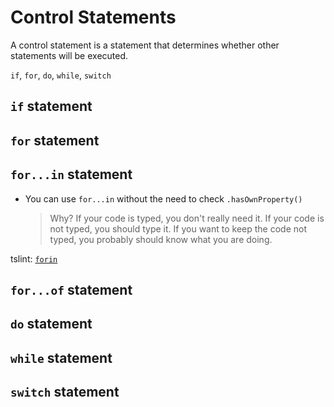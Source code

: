 # Control Statements

A control statement is a statement that determines whether other statements will be executed.

`if`, `for`, `do`, `while`, `switch`

## `if` statement

## `for` statement

## `for...in` statement

- You can use `for...in` without the need to check `.hasOwnProperty()`

  > Why? If your code is typed, you don't really need it.
  > If your code is not typed, you should type it.
  > If you want to keep the code not typed, you probably should know what you are doing.

tslint: [`forin`](tslint.md#forin-native)

## `for...of` statement

## `do` statement

## `while` statement

## `switch` statement
